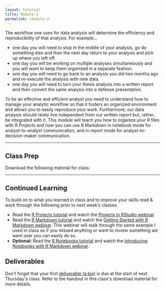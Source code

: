 ```yaml
---
layout: tutorial
title: Module 2
permalink: /module-2
---
```


The workflow one uses for data analysis will determine the efficiency and reproducibility of that analysis. For example...

- one day you will need to stop in the middle of your analysis, go do something else and then the next day return to your analysis and pick up where you left off. 
- one day you will be working on multiple analyses simultaneously and you will want to keep them organized in a separate fashion. 
- one day you will need to go back to an analysis you did two months ago and re-execute the analysis with new data.
- one day you will need to turn your thesis analysis into a written report and then convert the same analysis into a defense presentation.

To be an effective and efficient analyst you need to understand how to manage your analytic workflow so that it fosters an organized environment and allows you to easily reproduce your work.  Furthermore, our data analysis should rarely live independent from our written report but, rather, be integrated with it.  This module will teach you how to organize your R files with R Projects and how you can use R Markdown in notebook mode for analyst-to-analyst communication, and in report mode for analyst-to-decision-maker communication.

<hr>

## Class Prep

Download the following material for class:  &nbsp; <a href="http://bit.ly/2uqJ2PT" style="color:black;"><i class="fa fa-cloud-download" style="font-size:1em"></i></a>

<hr>

## Continued Learning

To build on to what you learned in class and to improve your skills read & work through the following prior to next week’s classes.

- Read the [R Projects tutorial](r_projects) and watch the [Projects in RStudio webinar](https://www.rstudio.com/resources/webinars/rstudio-essentials-webinar-series-managing-change-part-1/).
- Read the [R Markdown tutorial](r_markdown) and watch the [Getting Started with R Markdown webinar](https://www.rstudio.com/resources/webinars/getting-started-with-r-markdown/). This webinar will walk through the same example I used in class so if you missed anything or want to review something we went over you can easily do so.
- __Optional:__ Read the [R Notebooks tutorial](r_notebook) and watch the [Introducing Notebooks with R Markdown webinar](https://www.rstudio.com/resources/webinars/introducing-notebooks-with-r-markdown/).

## Deliverables

Don't forget that your first [deliverable (a bio)](deliverables) is due at the start of next Thursday's class.  Refer to the handout in this class's download material for more details.


